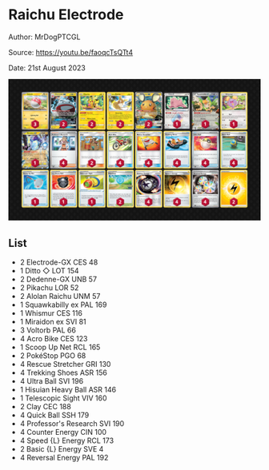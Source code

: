 # Raichu Electrode

Author: MrDogPTCGL

Source: <https://youtu.be/faoqcTsQTt4>

Date: 21st August 2023

![decklist](../../images/OBF/Raichu%20Electrode/1-%20Raichu%20Electrode.png)

## List

* 2 Electrode-GX CES 48
* 1 Ditto ◇ LOT 154
* 2 Dedenne-GX UNB 57
* 2 Pikachu LOR 52
* 2 Alolan Raichu UNM 57
* 1 Squawkabilly ex PAL 169
* 1 Whismur CES 116
* 1 Miraidon ex SVI 81
* 3 Voltorb PAL 66
* 4 Acro Bike CES 123
* 1 Scoop Up Net RCL 165
* 2 PokéStop PGO 68
* 4 Rescue Stretcher GRI 130
* 4 Trekking Shoes ASR 156
* 4 Ultra Ball SVI 196
* 1 Hisuian Heavy Ball ASR 146
* 1 Telescopic Sight VIV 160
* 2 Clay CEC 188
* 4 Quick Ball SSH 179
* 4 Professor's Research SVI 190
* 4 Counter Energy CIN 100
* 4 Speed {L} Energy RCL 173
* 2 Basic {L} Energy SVE 4
* 4 Reversal Energy PAL 192
